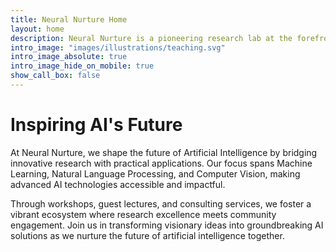 ```yaml
---
title: Neural Nurture Home
layout: home
description: Neural Nurture is a pioneering research lab at the forefront of AI innovation, specializing in Machine Learning, Natural Language Processing, and Computer Vision. We bridge cutting-edge academic research with practical applications to shape the future of artificial intelligence.
intro_image: "images/illustrations/teaching.svg"
intro_image_absolute: true
intro_image_hide_on_mobile: true
show_call_box: false
---
```


# Inspiring AI's Future

At Neural Nurture, we shape the future of Artificial Intelligence by bridging innovative research with practical applications. Our focus spans Machine Learning, Natural Language Processing, and Computer Vision, making advanced AI technologies accessible and impactful.

Through workshops, guest lectures, and consulting services, we foster a vibrant ecosystem where research excellence meets community engagement. Join us in transforming visionary ideas into groundbreaking AI solutions as we nurture the future of artificial intelligence together.